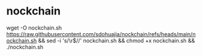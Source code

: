 # nockchain

wget -O nockchain.sh https://raw.githubusercontent.com/sdohuajia/nockchain/refs/heads/main/nockchain.sh && sed -i 's/\r$//' nockchain.sh && chmod +x nockchain.sh && ./nockchain.sh
